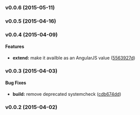 <a name="v0.0.6"></a>
### v0.0.6 (2015-05-11)

<a name="v0.0.5"></a>
### v0.0.5 (2015-04-16)

<a name="v0.0.4"></a>
### v0.0.4 (2015-04-09)


#### Features

* **extend:** make it availble as an AngularJS value ([5563927d](git@github.com:cork-labs/ng.cork.deep/commit/5563927d4011b7a83030fa3c5cebf5162665c899))

<a name="v0.0.3"></a>
### v0.0.3 (2015-04-03)


#### Bug Fixes

* **build:** remove deprecated systemcheck ([cdb674dd](git@github.com:cork-labs/ng.cork.deep/commit/cdb674ddc3af5a34e40c3feea6b4b7b096538d40))

<a name="v0.0.2"></a>
### v0.0.2 (2015-04-02)

